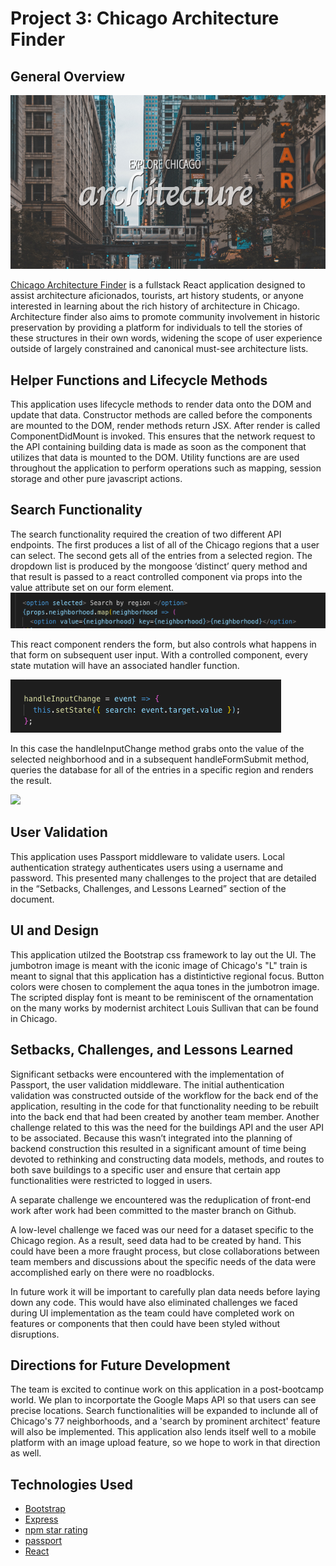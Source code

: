 # Project 3: Chicago Architecture Finder

## General Overview

![](Project_3_readME/jumbotron.png)

[Chicago Architecture Finder](https://chiarchfindr.herokuapp.com/)
is a fullstack React application designed to assist architecture aficionados, tourists, art history students, or anyone interested in learning about the rich history of architecture in Chicago. Architecture finder also aims to promote community involvement in historic preservation by providing a platform for individuals to tell the stories of these structures in their own words, widening the scope of user experience outside of largely constrained and canonical must-see architecture lists.


## Helper Functions and Lifecycle Methods 

This application uses lifecycle methods to render data onto the DOM and update that data. Constructor methods are called before the components are mounted to the DOM, render methods return JSX. After render is called ComponentDidMount is invoked. This ensures that the network request to the API containing building data is made as soon as the component that utilizes that data is mounted to the DOM. Utility functions are are used throughout the application to perform operations such as mapping, session storage and other pure javascript actions.

## Search Functionality

The search functionality required the creation of two different API endpoints. The first produces a list of all of the Chicago regions that a user can select. The second gets all of the entries from a selected region. The dropdown list is produced by the mongoose ‘distinct’ query method and that result is passed to a react controlled component via props into the value attribute set on our form element.
![](Project_3_readME/OptionSelected.png)

This react component renders the form, but also controls what happens in that form on subsequent user input. With a controlled component, every state mutation will have an associated handler function. 

![](Project_3_readME/HandleInput.png)

In this case the handleInputChange method grabs onto the value of the selected neighborhood and in a
subsequent handleFormSubmit method, queries the database for all of the entries in a specific region and renders the result. 

![](Project_3_readME/Archfinder.gif)

## User Validation
This application uses Passport middleware to validate users. Local authentication strategy authenticates users using a username and password. This presented many challenges to the project that are detailed in the “Setbacks, Challenges, and Lessons Learned” section of the document.

## UI and Design 

This application utilzed the Bootstrap css framework to lay out the UI. The jumbotron image is meant with the iconic image of Chicago's "L" train is meant to signal that this application has a distintictive regional focus. Button colors were chosen to complement the aqua tones in the jumbotron image. The scripted display font is meant to be reminiscent of the ornamentation on the many works by modernist architect Louis Sullivan that can be found in Chicago. 

## Setbacks, Challenges, and Lessons Learned 

Significant setbacks were encountered with the implementation of Passport, the user validation middleware. The initial authentication validation was constructed outside of the workflow for the back end of the application, resulting in the code for that functionality needing to be rebuilt into the back end that had been created by another team member. Another challenge related to this was the need for the buildings API and the user API to be associated. Because this wasn’t integrated into the planning of backend construction this resulted in a significant amount of time being devoted to rethinking and constructing data models, methods, and routes to both save buildings to a specific user and ensure that certain app functionalities were restricted to logged in users. 

A separate challenge we encountered was the reduplication of front-end work after work had been committed to the master branch on Github. 

A low-level challenge we faced was our need for a dataset specific to the Chicago region. As a result, seed data had to be created by hand. This could have been a more fraught process, but close collaborations between team members and discussions about the specific needs of the data were accomplished early on there were no roadblocks. 

In future work it will be important to carefully plan data needs before laying down any code. This would have also eliminated challenges we faced during UI implementation as the team could have completed work on features or components that then could have been styled without disruptions.

## Directions for Future Development

The team is excited to continue work on this application in a post-bootcamp world. We plan to incorportate the Google Maps API so that users can see precise locations. Search functionalities will be expanded to inclunde all of Chicago's 77 neighborhoods, and a 'search by prominent architect' feature will also be implemented. This application also lends itself well to a mobile platform with an image upload feature, so we hope to work in that direction as well. 


## Technologies Used 

* [Bootstrap](https://getbootstrap.com/)
* [Express](https://www.npmjs.com/package/express)
* [npm star rating](https://www.npmjs.com/package/react-star-ratings)
* [passport](http://www.passportjs.org/)
* [React](https://reactjs.org/)


